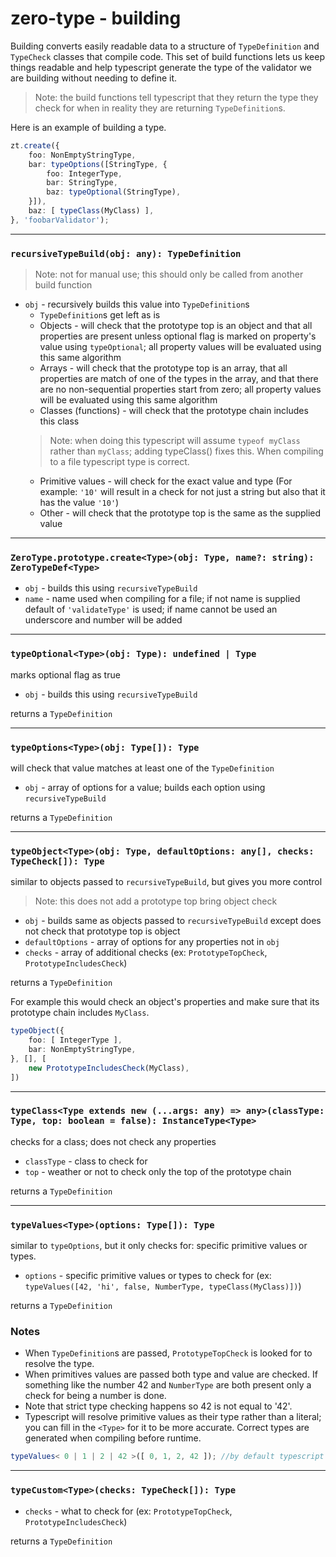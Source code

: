 # zero-type - building

Building converts easily readable data to a structure of `TypeDefinition` and `TypeCheck` classes that compile code. This set of build functions lets us keep things readable and help typescript generate the type of the validator we are building without needing to define it.
> Note: the build functions tell typescript that they return the type they check for when in reality they are returning `TypeDefinition`s.

Here is an example of building a type.

```typescript
zt.create({
	foo: NonEmptyStringType,
	bar: typeOptions([StringType, {
		foo: IntegerType,
		bar: StringType,
		baz: typeOptional(StringType),
	}]),
	baz: [ typeClass(MyClass) ],
}, 'foobarValidator');
```
---
### `recursiveTypeBuild(obj: any): TypeDefinition`
> Note: not for manual use; this should only be called from another build function
- `obj` - recursively builds this value into `TypeDefinition`s
	- `TypeDefinition`s get left as is
	- Objects - will check that the prototype top is an object and that all properties are present unless optional flag is marked on property's value using `typeOptional`; all property values will be evaluated using this same algorithm
	- Arrays - will check that the prototype top is an array, that all properties are match of one of the types in the array, and that there are no non-sequential properties start from zero; all property values will be evaluated using this same algorithm
	- Classes (functions) - will check that the prototype chain includes this class
	> Note: when doing this typescript will assume `typeof myClass` rather than `myClass`; adding typeClass() fixes this. When compiling to a file typescript type is correct.
	- Primitive values - will check for the exact value and type (For example: `'10'` will result in a check for not just a string but also that it has the value `'10'`)
	- Other - will check that the prototype top is the same as the supplied value
---
### `ZeroType.prototype.create<Type>(obj: Type, name?: string): ZeroTypeDef<Type>`
- `obj` - builds this using `recursiveTypeBuild`
- `name` - name used when compiling for a file; if not name is supplied default of `'validateType'` is used; if name cannot be used an underscore and number will be added
---
### `typeOptional<Type>(obj: Type): undefined | Type`
marks optional flag as true
- `obj` - builds this using `recursiveTypeBuild`

returns a `TypeDefinition`

---
### `typeOptions<Type>(obj: Type[]): Type`
will check that value matches at least one of the `TypeDefinition`
- `obj` - array of options for a value; builds each option using `recursiveTypeBuild`

returns a `TypeDefinition`

---
### `typeObject<Type>(obj: Type, defaultOptions: any[], checks: TypeCheck[]): Type`
similar to objects passed to `recursiveTypeBuild`, but gives you more control
> Note: this does not add a prototype top bring object check
- `obj` - builds same as objects passed to `recursiveTypeBuild` except does not check that prototype top is object
- `defaultOptions` - array of options for any properties not in `obj`
- `checks` - array of additional checks (ex: `PrototypeTopCheck`, `PrototypeIncludesCheck`)

returns a `TypeDefinition`

For example this would check an object's properties and make sure that its prototype chain includes `MyClass`.
```typescript
typeObject({
	foo: [ IntegerType ],
	bar: NonEmptyStringType,
}, [], [
	new PrototypeIncludesCheck(MyClass),
])
```

---
### `typeClass<Type extends new (...args: any) => any>(classType: Type, top: boolean = false): InstanceType<Type>`
checks for a class; does not check any properties
- `classType` - class to check for
- `top` - weather or not to check only the top of the prototype chain

returns a `TypeDefinition`



---
### `typeValues<Type>(options: Type[]): Type`
similar to `typeOptions`, but it only checks for: specific primitive values or types.
- `options` - specific primitive values or types to check for (ex: `typeValues([42, 'hi', false, NumberType, typeClass(MyClass)])`)

returns a `TypeDefinition`

### Notes
- When `TypeDefinition`s are passed, `PrototypeTopCheck` is looked for to resolve the type.
- When primitives values are passed both type and value are checked. If something like the number 42 and `NumberType` are both present only a check for being a number is done. 
- Note that strict type checking happens so 42 is not equal to '42'.
- Typescript will resolve primitive values as their type rather than a literal; you can fill in the `<Type>`
for it to be more accurate. Correct types are generated when compiling before runtime.
```typescript
typeValues< 0 | 1 | 2 | 42 >([ 0, 1, 2, 42 ]); //by default typescript assumes type number
```

---
### `typeCustom<Type>(checks: TypeCheck[]): Type`
- `checks` - what to check for (ex: `PrototypeTopCheck`, `PrototypeIncludesCheck`)

returns a `TypeDefinition`
